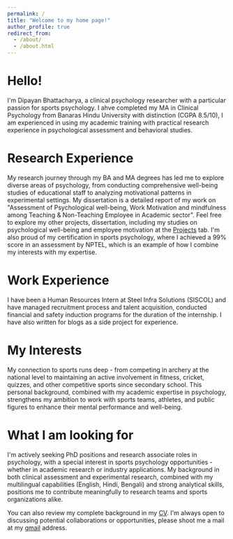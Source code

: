 ```yaml
---
permalink: /
title: "Welcome to my home page!"
author_profile: true
redirect_from: 
  - /about/
  - /about.html
---
```


Hello!
======
I'm Dipayan Bhattacharya, a clinical psychology researcher with a particular passion for sports psychology. I ahve completed my MA in Clinical Psychology from Banaras Hindu University with distinction (CGPA 8.5/10), I am experienced in using my academic training with practical research experience in psychological assessment and behavioral studies.

Research Experience
======
My research journey through my BA and MA degrees has led me to explore diverse areas of psychology, from conducting comprehensive well-being studies of educational staff to analyzing motivational patterns in experimental settings. My dissertation is a detailed report of my work on "Assessment of Psychological well-being, Work Motivation and mindfulness among Teaching & Non-Teaching Employee in Academic sector". Feel free to explore my other projects, dissertation, including my studies on psychological well-being and employee motivation at the [Projects](https://dipayanbhattachary2000.github.io/projects) tab. I'm also proud of my certification in sports psychology, where I achieved a 99% score in an assessment by NPTEL, which is an example of how I combine my interests with my expertise.

Work Experience
======
I have been a Human Resources Intern at Steel Infra Solutions (SISCOL) and have managed recruitment process and talent acquisition, conducted financial and safety induction programs for the duration of the internship. I have also written for blogs as a side project for experience.

My Interests
======
My connection to sports runs deep - from competing in archery at the national level to maintaining an active involvement in fitness, cricket, quizzes, and other competitive sports since secondary school. This personal background, combined with my academic expertise in psychology, strengthens my ambition to work with sports teams, athletes, and public figures to enhance their mental performance and well-being.

What I am looking for
======
I'm actively seeking PhD positions and research associate roles in psychology, with a special interest in sports psychology opportunities - whether in academic research or industry applications. My background in both clinical assessment and experimental research, combined with my multilingual capabilities (English, Hindi, Bengali) and strong analytical skills, positions me to contribute meaningfully to research teams and sports organizations alike.

You can also review my complete background in my [CV](https://dipayanbhattachary2000.github.io/cv). I'm always open to discussing potential collaborations or opportunities, please shoot me a mail at my [gmail](mailto:dipayanbhattacharya5@gmail.com) address.
